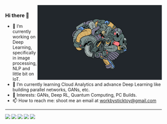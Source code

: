  <img align="right" alt="Coding" width="400" src="https://github.com/agasheaditya/agasheaditya/blob/main/header.gif">

### Hi there 👋

- 🔭 I’m currently working on Deep Learning, specifically in image processing, NLP and little bit on IoT.
- 🌱 I’m currently learning Cloud Analytics and advance Deep Learning like building parallel networks, GANs, etc.
- 🧐 Interests: GANs, Deep RL, Quantum Computing, PC Builds.
- 📫 How to reach me: shoot me an email at workbysticktoy@gmail.com

---
![](http://github-profile-summary-cards.vercel.app/api/cards/profile-details?username=agasheaditya&theme=dracula)
![](http://github-profile-summary-cards.vercel.app/api/cards/repos-per-language?username=agasheaditya&theme=dracula)
![](http://github-profile-summary-cards.vercel.app/api/cards/most-commit-language?username=agasheaditya&theme=dracula)
![](http://github-profile-summary-cards.vercel.app/api/cards/stats?username=agasheaditya&theme=dracula)
![](http://github-profile-summary-cards.vercel.app/api/cards/productive-time?username=agasheaditya&theme=dracula&utcOffset=8)


<!--
**agasheaditya/agasheaditya** is a ✨ _special_ ✨ repository because its `README.md` (this file) appears on your GitHub profile.
[![Aditya's wakatime stats](https://github-readme-stats.vercel.app/api/wakatime?username=agasheaditya)](https://github.com/agasheaditya/agasheaditya)

https://github.com/anuraghazra/github-readme-stats

https://dev.to/supritha/how-to-have-an-awesome-github-profile-1969

- 👯 I’m looking to collaborate on ...
- 🤔 I’m looking for help with ...
- 💬 Ask me about ...
- 📫 How to reach me: ...
- 😄 Pronouns: ...
- ⚡ Fun fact: ...
-->
